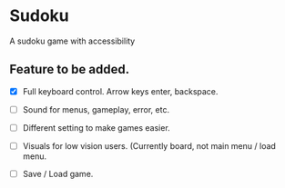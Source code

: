 # Sudoku
 A sudoku game with accessibility

## Feature to be added.
- [x] Full keyboard control. Arrow keys enter, backspace.
- [ ] Sound for menus, gameplay, error, etc.
- [ ] Different setting to make games easier.
- [ ] Visuals for low vision users. (Currently board, not main menu / load menu.
- [ ] Save / Load game.

